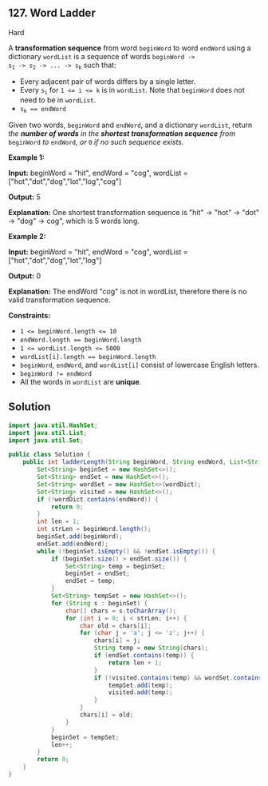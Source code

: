 ## 127\. Word Ladder

Hard

A **transformation sequence** from word `beginWord` to word `endWord` using a dictionary `wordList` is a sequence of words <code>beginWord -> s<sub>1</sub> -> s<sub>2</sub> -> ... -> s<sub>k</sub></code> such that:

*   Every adjacent pair of words differs by a single letter.
*   Every <code>s<sub>i</sub></code> for `1 <= i <= k` is in `wordList`. Note that `beginWord` does not need to be in `wordList`.
*   <code>s<sub>k</sub> == endWord</code>

Given two words, `beginWord` and `endWord`, and a dictionary `wordList`, return _the **number of words** in the **shortest transformation sequence** from_ `beginWord` _to_ `endWord`_, or_ `0` _if no such sequence exists._

**Example 1:**

**Input:** beginWord = "hit", endWord = "cog", wordList = ["hot","dot","dog","lot","log","cog"]

**Output:** 5

**Explanation:** One shortest transformation sequence is "hit" -> "hot" -> "dot" -> "dog" -> cog", which is 5 words long. 

**Example 2:**

**Input:** beginWord = "hit", endWord = "cog", wordList = ["hot","dot","dog","lot","log"]

**Output:** 0

**Explanation:** The endWord "cog" is not in wordList, therefore there is no valid transformation sequence. 

**Constraints:**

*   `1 <= beginWord.length <= 10`
*   `endWord.length == beginWord.length`
*   `1 <= wordList.length <= 5000`
*   `wordList[i].length == beginWord.length`
*   `beginWord`, `endWord`, and `wordList[i]` consist of lowercase English letters.
*   `beginWord != endWord`
*   All the words in `wordList` are **unique**.

## Solution

```java
import java.util.HashSet;
import java.util.List;
import java.util.Set;

public class Solution {
    public int ladderLength(String beginWord, String endWord, List<String> wordDict) {
        Set<String> beginSet = new HashSet<>();
        Set<String> endSet = new HashSet<>();
        Set<String> wordSet = new HashSet<>(wordDict);
        Set<String> visited = new HashSet<>();
        if (!wordDict.contains(endWord)) {
            return 0;
        }
        int len = 1;
        int strLen = beginWord.length();
        beginSet.add(beginWord);
        endSet.add(endWord);
        while (!beginSet.isEmpty() && !endSet.isEmpty()) {
            if (beginSet.size() > endSet.size()) {
                Set<String> temp = beginSet;
                beginSet = endSet;
                endSet = temp;
            }
            Set<String> tempSet = new HashSet<>();
            for (String s : beginSet) {
                char[] chars = s.toCharArray();
                for (int i = 0; i < strLen; i++) {
                    char old = chars[i];
                    for (char j = 'a'; j <= 'z'; j++) {
                        chars[i] = j;
                        String temp = new String(chars);
                        if (endSet.contains(temp)) {
                            return len + 1;
                        }
                        if (!visited.contains(temp) && wordSet.contains(temp)) {
                            tempSet.add(temp);
                            visited.add(temp);
                        }
                    }
                    chars[i] = old;
                }
            }
            beginSet = tempSet;
            len++;
        }
        return 0;
    }
}
```